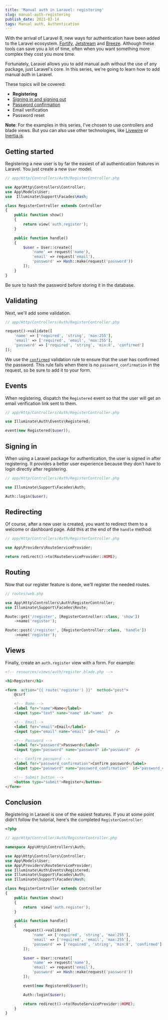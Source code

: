 ```yaml
---
title: 'Manual auth in Laravel: registering'
slug: manual-auth-registering
publish_date: 2021-03-14
tags: Manual auth, Authentication
---
```


With the arrival of Laravel 8, new ways for authentication have been added to the Laravel ecosystem. [Fortify](https://laravel.com/docs/8.x/fortify), [Jetstream](https://jetstream.laravel.com/2.x/introduction.html) and [Breeze](https://github.com/laravel/breeze). Although these tools can save you a lot of time, often when you want something more complex they cost you more time.

Fortunately, Laravel allows you to add manual auth without the use of any package, just Laravel's core. In this series, we're going to learn how to add manual auth in Laravel.

These topics will be covered:

- **Registering**
- [Signing in and signing out](https://www.jeroenvanrensen.nl/blog/manual-auth-signing-in-out)
- [Password confirmation](https://www.jeroenvanrensen.nl/blog/manual-auth-password-confirmation)
- Email verification
- Password reset

**Note**: For the examples in this series, I've chosen to use controllers and blade views. But you can also use other technologies, like [Livewire](https://laravel-livewire.com/) or [Inertia.js](https://inertiajs.com/).

## Getting started

Registering a new user is by far the easiest of all authentication features in Laravel. You just create a new `User` model.

```php
// app/Http/Controllers/Auth/RegisterController.php

use App\Http\Controllers\Controller;
use App\Models\User;
use  Illuminate\Support\Facades\Hash;

class RegisterController extends Controller
{
    public function show()
    {
        return view('auth.register');
    }

    public function handle()
    {
        $user = User::create([
            'name' => request('name'),
            'email' => request('email'),
            'password' => Hash::make(request('password'))
        ]);
    }
}
```

Be sure to hash the password before storing it in the database.

## Validating

Next, we'll add some validation.

```php
// app/Http/Controllers/Auth/RegisterController.php

request()->validate([
    'name' => ['required', 'string', 'max:255'],
    'email' => ['required', 'email', 'max:255'],
    'password' => ['required', 'string', 'min:8', 'confirmed']
]);
```

We use the [`confirmed`](https://laravel.com/docs/8.x/validation#rule-confirmed) validation rule to ensure that the user has confirmed the password. This rule fails when there is no `password_confirmation` in the request, so be sure to add it to your form.

## Events

When registering, dispatch the `Registered` event so that the user will get an email verification link sent to them.

```php
// app/Http/Controllers/Auth/RegisterController.php

use Illuminate\Auth\Events\Registered;

event(new Registered($user));
```

## Signing in

When using a Laravel package for authentication, the user is signed in after registering. It provides a better user experience because they don't have to login directly after registering.

```php
// app/Http/Controllers/Auth/RegisterController.php

use Illuminate\Support\Facades\Auth;

Auth::login($user);
```

## Redirecting

Of course, after a new user is created, you want to redirect them to a welcome or dashboard page. Add this at the end of the `handle` method:

```php
// app/Http/Controllers/Auth/RegisterController.php

use App\Providers\RouteServiceProvider;

return redirect()->to(RouteServiceProvider::HOME);
```

## Routing

Now that our register feature is done, we'll register the needed routes.

```php
// routes/web.php

use App\Http\Controllers\Auth\RegisterController;
use Illuminate\Support\Facades\Route;

Route::get('/register', [RegisterController::class, 'show'])
    ->name('register');

Route::post('/register', [RegisterController::class, 'handle'])
    ->name('register');
```

## Views

Finally, create an `auth.register` view with a form. For example:

```html
<!-- resources/views/auth/register.blade.php -->

<h1>Register</h1>

<form  action="{{ route('register') }}"  method="post">
    @csrf

    <!-- Name -->
    <label for="name">Name</label>
    <input type="text" name="name" id="name"  />

    <!-- Email-->
    <label for="email">Email</label>
    <input type="email" name="email" id="email"  />

    <!-- Password -->
    <label for="password">Password</label>
    <input type="password" name="password" id="password"  />

    <!-- Confirm password -->
    <label for="password_confirmation">Confirm password</label>
    <input type="password" name="password_confirmation"  id="password_confirmation" />

    <!-- Submit button -->
    <button type="submit">Register</button>
</form>
```

## Conclusion

Registering in Laravel is one of the easiest features. If you at some point didn't follow the tutorial, here's the completed `RegisterController`:

```php
<?php

// app/Http/Controller/Auth/RegisterController.php

namespace App\Http\Controllers\Auth;

use App\Http\Controllers\Controller;
use App\Models\User;
use App\Providers\RouteServiceProvider;
use Illuminate\Auth\Events\Registered;
use Illuminate\Support\Facades\Auth;
use Illuminate\Support\Facades\Hash;

class RegisterController extends Controller
{
    public function show()
    {
        return  view('auth.register');
    }

    public function handle()
    {
        request()->validate([
            'name' => ['required', 'string', 'max:255'],
            'email' => ['required', 'email', 'max:255'],
            'password' => ['required', 'string', 'min:8', 'confirmed']
        ]);

        $user = User::create([
            'name' => request('name'),
            'email' => request('email'),
            'password' => Hash::make(request('password'))
        ]);

        event(new Registered($user));

        Auth::login($user);

        return redirect()->to(RouteServiceProvider::HOME);
    }
}
```
